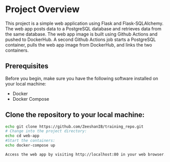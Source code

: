 # Project Overview
This project is a simple web application using Flask and Flask-SQLAlchemy. The web app posts data to a PostgreSQL database and retrieves data from the same database. The web app image is built using Github Actions and pushed to DockerHub. A second Github Actions job starts a PostgreSQL container, pulls the web app image from DockerHub, and links the two containers.

## Prerequisites
Before you begin, make sure you have the following software installed on your local machine:
- Docker
- Docker Compose


## Clone the repository to your local machine:
```bash
echo git clone https://github.com/ZeeshanIB/training_repo.git
# Change into the project directory:
echo cd web-app
#Start the containers:
echo docker-compose up

Access the web app by visiting http://localhost:80 in your web browser.

